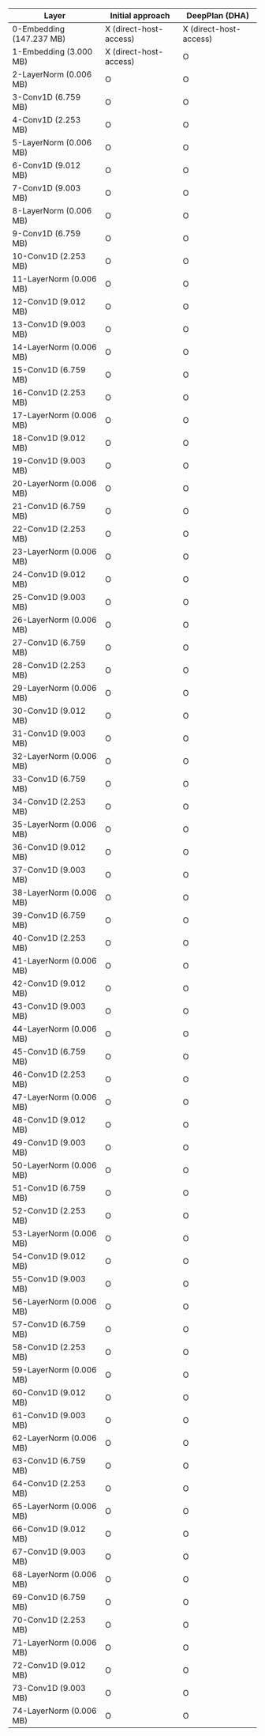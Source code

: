|Layer                    |Initial approach         |DeepPlan (DHA)
|-------------------------|-------------------------|-------------------------
|0-Embedding          (147.237 MB) |X (direct-host-access)     |X (direct-host-access)
|1-Embedding          (3.000 MB) |X (direct-host-access)     |O
|2-LayerNorm          (0.006 MB) |O                          |O
|3-Conv1D             (6.759 MB) |O                          |O
|4-Conv1D             (2.253 MB) |O                          |O
|5-LayerNorm          (0.006 MB) |O                          |O
|6-Conv1D             (9.012 MB) |O                          |O
|7-Conv1D             (9.003 MB) |O                          |O
|8-LayerNorm          (0.006 MB) |O                          |O
|9-Conv1D             (6.759 MB) |O                          |O
|10-Conv1D            (2.253 MB) |O                          |O
|11-LayerNorm         (0.006 MB) |O                          |O
|12-Conv1D            (9.012 MB) |O                          |O
|13-Conv1D            (9.003 MB) |O                          |O
|14-LayerNorm         (0.006 MB) |O                          |O
|15-Conv1D            (6.759 MB) |O                          |O
|16-Conv1D            (2.253 MB) |O                          |O
|17-LayerNorm         (0.006 MB) |O                          |O
|18-Conv1D            (9.012 MB) |O                          |O
|19-Conv1D            (9.003 MB) |O                          |O
|20-LayerNorm         (0.006 MB) |O                          |O
|21-Conv1D            (6.759 MB) |O                          |O
|22-Conv1D            (2.253 MB) |O                          |O
|23-LayerNorm         (0.006 MB) |O                          |O
|24-Conv1D            (9.012 MB) |O                          |O
|25-Conv1D            (9.003 MB) |O                          |O
|26-LayerNorm         (0.006 MB) |O                          |O
|27-Conv1D            (6.759 MB) |O                          |O
|28-Conv1D            (2.253 MB) |O                          |O
|29-LayerNorm         (0.006 MB) |O                          |O
|30-Conv1D            (9.012 MB) |O                          |O
|31-Conv1D            (9.003 MB) |O                          |O
|32-LayerNorm         (0.006 MB) |O                          |O
|33-Conv1D            (6.759 MB) |O                          |O
|34-Conv1D            (2.253 MB) |O                          |O
|35-LayerNorm         (0.006 MB) |O                          |O
|36-Conv1D            (9.012 MB) |O                          |O
|37-Conv1D            (9.003 MB) |O                          |O
|38-LayerNorm         (0.006 MB) |O                          |O
|39-Conv1D            (6.759 MB) |O                          |O
|40-Conv1D            (2.253 MB) |O                          |O
|41-LayerNorm         (0.006 MB) |O                          |O
|42-Conv1D            (9.012 MB) |O                          |O
|43-Conv1D            (9.003 MB) |O                          |O
|44-LayerNorm         (0.006 MB) |O                          |O
|45-Conv1D            (6.759 MB) |O                          |O
|46-Conv1D            (2.253 MB) |O                          |O
|47-LayerNorm         (0.006 MB) |O                          |O
|48-Conv1D            (9.012 MB) |O                          |O
|49-Conv1D            (9.003 MB) |O                          |O
|50-LayerNorm         (0.006 MB) |O                          |O
|51-Conv1D            (6.759 MB) |O                          |O
|52-Conv1D            (2.253 MB) |O                          |O
|53-LayerNorm         (0.006 MB) |O                          |O
|54-Conv1D            (9.012 MB) |O                          |O
|55-Conv1D            (9.003 MB) |O                          |O
|56-LayerNorm         (0.006 MB) |O                          |O
|57-Conv1D            (6.759 MB) |O                          |O
|58-Conv1D            (2.253 MB) |O                          |O
|59-LayerNorm         (0.006 MB) |O                          |O
|60-Conv1D            (9.012 MB) |O                          |O
|61-Conv1D            (9.003 MB) |O                          |O
|62-LayerNorm         (0.006 MB) |O                          |O
|63-Conv1D            (6.759 MB) |O                          |O
|64-Conv1D            (2.253 MB) |O                          |O
|65-LayerNorm         (0.006 MB) |O                          |O
|66-Conv1D            (9.012 MB) |O                          |O
|67-Conv1D            (9.003 MB) |O                          |O
|68-LayerNorm         (0.006 MB) |O                          |O
|69-Conv1D            (6.759 MB) |O                          |O
|70-Conv1D            (2.253 MB) |O                          |O
|71-LayerNorm         (0.006 MB) |O                          |O
|72-Conv1D            (9.012 MB) |O                          |O
|73-Conv1D            (9.003 MB) |O                          |O
|74-LayerNorm         (0.006 MB) |O                          |O
